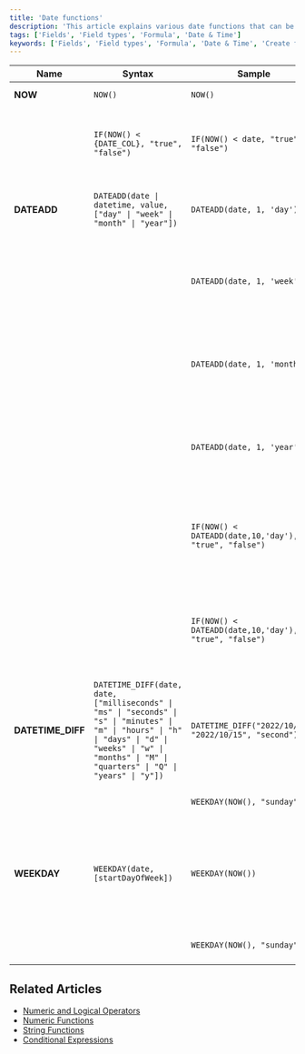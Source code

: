 ```yaml
---
title: 'Date functions'
description: 'This article explains various date functions that can be used in formula fields.'
tags: ['Fields', 'Field types', 'Formula', 'Date & Time']
keywords: ['Fields', 'Field types', 'Formula', 'Date & Time', 'Create formula field', 'Date functions']
---
```




| Name              | Syntax                                                                                                                                                                                                       | Sample                                                | Output                                                                                                  | Remark                                                                                                                                                                                        |
|-------------------|--------------------------------------------------------------------------------------------------------------------------------------------------------------------------------------------------------------|-------------------------------------------------------|---------------------------------------------------------------------------------------------------------|-----------------------------------------------------------------------------------------------------------------------------------------------------------------------------------------------|
| **NOW**           | `NOW()`                                                                                                                                                                                                      | `NOW()`                                               | 2022-05-19 17:20:43                                                                                     | Returns the current time and day                                                                                                                                                              |
|                   | `IF(NOW() < {DATE_COL}, "true", "false")`                                                                                                                                                                    | `IF(NOW() < date, "true", "false")`                   | If current date is less than {DATE_COL}, it returns true. Otherwise, it returns false.                  | DateTime columns and negative values are supported.                                                                                                                                           |
| **DATEADD**       | `DATEADD(date \| datetime, value, ["day" \| "week" \| "month" \| "year"])`                                                                                                                                   | `DATEADD(date, 1, 'day')`                             | Supposing {DATE_COL} is 2022-03-14. The result is 2022-03-15.                                           | DateTime columns and negative values are supported. Example: `DATEADD(DATE_TIME_COL, -1, 'day')`                                                                                              |
|                   |                                                                                                                                                                                                              | `DATEADD(date, 1, 'week')`                            | Supposing {DATE_COL} is 2022-03-14 03:14. The result is 2022-03-21 03:14.                               | DateTime columns and negative values are supported. Example: `DATEADD(DATE_TIME_COL, -1, 'week')`                                                                                             |
|                   |                                                                                                                                                                                                              | `DATEADD(date, 1, 'month')`                           | Supposing {DATE_COL} is 2022-03-14 03:14. The result is 2022-04-14 03:14.                               | DateTime columns and negative values are supported. Example: `DATEADD(DATE_TIME_COL, -1, 'month')`                                                                                            |
|                   |                                                                                                                                                                                                              | `DATEADD(date, 1, 'year')`                            | Supposing {DATE_COL} is 2022-03-14 03:14. The result is 2023-03-14 03:14.                               | DateTime columns and negative values are supported. Example: `DATEADD(DATE_TIME_COL, -1, 'year')`                                                                                             |
|                   |                                                                                                                                                                                                              | `IF(NOW() < DATEADD(date,10,'day'), "true", "false")` | If the current date is less than {DATE_COL} plus 10 days, it returns true. Otherwise, it returns false. | DateTime columns and negative values are supported.                                                                                                                                           |
|                   |                                                                                                                                                                                                              | `IF(NOW() < DATEADD(date,10,'day'), "true", "false")` | If the current date is less than {DATE_COL} plus 10 days, it returns true. Otherwise, it returns false. | DateTime columns and negative values are supported.                                                                                                                                           |
| **DATETIME_DIFF** | `DATETIME_DIFF(date, date, ["milliseconds" \| "ms" \| "seconds" \| "s" \| "minutes" \| "m" \| "hours" \| "h" \| "days" \| "d" \| "weeks" \| "w" \| "months" \| "M" \| "quarters" \| "Q" \| "years" \| "y"])` | `DATETIME_DIFF("2022/10/14", "2022/10/15", "second")` | Supposing {DATE_COL_1} is 2017-08-25 and {DATE_COL_2} is 2011-08-25. The result is 86400.               | Compares two dates and returns the difference in the unit specified. Positive integers indicate the second date being in the past compared to the first and vice versa for negative ones.     |
|                   |                                                                                                                                                                                                              | `WEEKDAY(NOW(), "sunday")`                            | If today is Monday, it returns 1                                                                        | Get the week day of NOW() with the first day set as sunday                                                                                                                                    |
| **WEEKDAY**       | `WEEKDAY(date, [startDayOfWeek])`                                                                                                                                                                            | `WEEKDAY(NOW())`                                      | If today is Monday, it returns 0                                                                        | Returns the day of the week as an integer between 0 and 6 inclusive starting from Monday by default. You can optionally change the start day of the week by specifying in the second argument |
|                   |                                                                                                                                                                                                              | `WEEKDAY(NOW(), "sunday")`                            | If today is Monday, it returns 1                                                                        | Get the week day of NOW() with the first day set as sunday                                                                                                                                    |

## Related Articles
- [Numeric and Logical Operators](015.operators.md)
- [Numeric Functions](020.numeric-functions.md)
- [String Functions](030.string-functions.md)
- [Conditional Expressions](050.conditional-expressions.md)
